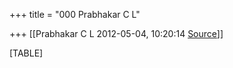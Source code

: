 +++
title = "000 Prabhakar C L"

+++
[[Prabhakar C L	2012-05-04, 10:20:14 [Source](https://groups.google.com/g/bvparishat/c/y4PUDKHL2jo)]]



[TABLE]

